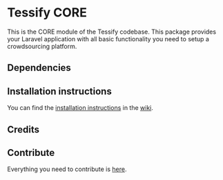 # Tessify CORE

This is the CORE module of the Tessify codebase. This package provides your Laravel application with all basic functionality you need to setup a crowdsourcing platform.

## Dependencies

## Installation instructions

You can find the [installation instructions](https://github.com/tessify-org/CORE/wiki#installation-instructions) in the [wiki](https://github.com/tessify-org/CORE/wiki).

## Credits

## Contribute
Everything you need to contribute is [here](https://github.com/tessify-org/CORE/blob/master/CONTRIBUTE.md).
